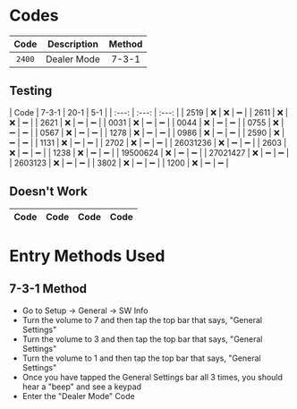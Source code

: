 # Codes
| Code | Description | Method |
| :---: | :---: | :---: |
| `2400` | Dealer Mode | 7-3-1 |

## Testing
| Code | 7-3-1 | 20-1 | 5-1 |
| :---: | :---: | :---: |
| 2519 | :x: | :x: | :heavy_minus_sign: |
| 2611 | :x: | :x: |  :heavy_minus_sign: |
| 2621 | :x: | :heavy_minus_sign: | :heavy_minus_sign: |
| 0031 | :x: | :heavy_minus_sign: | :heavy_minus_sign: |
| 0044 | :x: | :heavy_minus_sign: | :heavy_minus_sign: |
| 0755 | :x: | :heavy_minus_sign: | :heavy_minus_sign: |
| 0567 | :x: | :heavy_minus_sign: | :heavy_minus_sign: |
| 1278 | :x: | :heavy_minus_sign: | :heavy_minus_sign: |
| 0986 | :x: | :heavy_minus_sign: | :heavy_minus_sign: |
| 2590 | :x: | :heavy_minus_sign: | :heavy_minus_sign: |
| 1131 | :x: | :heavy_minus_sign: | :heavy_minus_sign: |
| 2702 | :x: | :heavy_minus_sign: | :heavy_minus_sign: |
| 26031236 | :x: | :heavy_minus_sign: | :heavy_minus_sign: |
| 2603 | :x: | :heavy_minus_sign: | :heavy_minus_sign: |
| 1238 | :x: | :heavy_minus_sign: | :heavy_minus_sign: |
| 19500624 | :x: | :heavy_minus_sign: | :heavy_minus_sign: |
| 27021427 | :x: | :heavy_minus_sign: | :heavy_minus_sign: |
| 2603123 | :x: | :heavy_minus_sign: | :heavy_minus_sign: |
| 3802 | :x: | :heavy_minus_sign: | :heavy_minus_sign: |
| 1200 | :x: | :heavy_minus_sign: | :heavy_minus_sign: |

## Doesn't Work
| Code | Code | Code | Code |
| :---: | :---: | :---: | :---: |

# Entry Methods Used
## 7-3-1 Method
* Go to Setup -> General -> SW Info
* Turn the volume to 7 and then tap the top bar that says, "General Settings"
* Turn the volume to 3 and then tap the top bar that says, "General Settings"
* Turn the volume to 1 and then tap the top bar that says, "General Settings"
* Once you have tapped the General Settings bar all 3 times, you should hear a "beep" and see a keypad
* Enter the "Dealer Mode" Code
